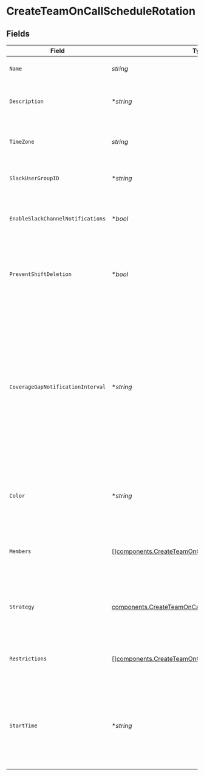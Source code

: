 # CreateTeamOnCallScheduleRotation


## Fields

| Field                                                                                                                                                                                                                                         | Type                                                                                                                                                                                                                                          | Required                                                                                                                                                                                                                                      | Description                                                                                                                                                                                                                                   |
| --------------------------------------------------------------------------------------------------------------------------------------------------------------------------------------------------------------------------------------------- | --------------------------------------------------------------------------------------------------------------------------------------------------------------------------------------------------------------------------------------------- | --------------------------------------------------------------------------------------------------------------------------------------------------------------------------------------------------------------------------------------------- | --------------------------------------------------------------------------------------------------------------------------------------------------------------------------------------------------------------------------------------------- |
| `Name`                                                                                                                                                                                                                                        | *string*                                                                                                                                                                                                                                      | :heavy_check_mark:                                                                                                                                                                                                                            | The name of the on-call rotation                                                                                                                                                                                                              |
| `Description`                                                                                                                                                                                                                                 | **string*                                                                                                                                                                                                                                     | :heavy_minus_sign:                                                                                                                                                                                                                            | A detailed description of the on-call schedule.                                                                                                                                                                                               |
| `TimeZone`                                                                                                                                                                                                                                    | *string*                                                                                                                                                                                                                                      | :heavy_check_mark:                                                                                                                                                                                                                            | The timezone of the on-call rotation as a string                                                                                                                                                                                              |
| `SlackUserGroupID`                                                                                                                                                                                                                            | **string*                                                                                                                                                                                                                                     | :heavy_minus_sign:                                                                                                                                                                                                                            | The Slack Usergroup ID for the on-call rotation                                                                                                                                                                                               |
| `EnableSlackChannelNotifications`                                                                                                                                                                                                             | **bool*                                                                                                                                                                                                                                       | :heavy_minus_sign:                                                                                                                                                                                                                            | Notify the team's Slack channel when handoffs occur                                                                                                                                                                                           |
| `PreventShiftDeletion`                                                                                                                                                                                                                        | **bool*                                                                                                                                                                                                                                       | :heavy_minus_sign:                                                                                                                                                                                                                            | Prevent shifts from being deleted by users and leading to gaps in coverage.                                                                                                                                                                   |
| `CoverageGapNotificationInterval`                                                                                                                                                                                                             | **string*                                                                                                                                                                                                                                     | :heavy_minus_sign:                                                                                                                                                                                                                            | An ISO8601 duration string specifying that the team should be notified about gaps in coverage for the upcoming interval. Notifications are sent at 9am daily in the rotation's time zone via email and, if enabled, the team's Slack channel. |
| `Color`                                                                                                                                                                                                                                       | **string*                                                                                                                                                                                                                                     | :heavy_minus_sign:                                                                                                                                                                                                                            | A hex color code that will be used to represent the rotation in FireHydrant's UI.                                                                                                                                                             |
| `Members`                                                                                                                                                                                                                                     | [][components.CreateTeamOnCallScheduleRotationMember](../../models/components/createteamoncallschedulerotationmember.md)                                                                                                                      | :heavy_minus_sign:                                                                                                                                                                                                                            | An ordered list of objects that specify members of the schedule's rotation.                                                                                                                                                                   |
| `Strategy`                                                                                                                                                                                                                                    | [components.CreateTeamOnCallScheduleRotationStrategy](../../models/components/createteamoncallschedulerotationstrategy.md)                                                                                                                    | :heavy_check_mark:                                                                                                                                                                                                                            | An object that specifies how the rotation's on-call shifts should be generated.                                                                                                                                                               |
| `Restrictions`                                                                                                                                                                                                                                | [][components.CreateTeamOnCallScheduleRotationRestriction](../../models/components/createteamoncallschedulerotationrestriction.md)                                                                                                            | :heavy_minus_sign:                                                                                                                                                                                                                            | A list of objects that restrict the rotation to specific on-call periods.                                                                                                                                                                     |
| `StartTime`                                                                                                                                                                                                                                   | **string*                                                                                                                                                                                                                                     | :heavy_minus_sign:                                                                                                                                                                                                                            | An ISO8601 time string specifying when the initial rotation should start. This value is only used if the rotation's strategy type is "custom".                                                                                                |
